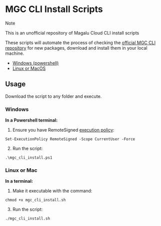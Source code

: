 # MGC CLI Install Scripts

> [!NOTE]
> This is an unofficial repository of Magalu Cloud CLI install scripts

These scripts will automate the process of checking the [official MGC CLI repository](https://github.com/MagaluCloud/mgccli/releases) for new packages, download and install them in your local machine.

- [Windows (powershell)](https://github.com/rafaelvsouza/mgccli_installscripts/blob/main/mgc_cli_install.ps1)
- [Linux or MacOS](https://github.com/rafaelvsouza/mgccli_installscripts/blob/main/mgc_cli_install.sh)

## Usage

Download the script to any folder and execute.

### Windows

**In a Powershell terminal:**

1. Ensure you have RemoteSigned [execution policy](https://learn.microsoft.com/en-us/powershell/module/microsoft.powershell.core/about/about_execution_policies?view=powershell-7.4):
```
Set-ExecutionPolicy RemoteSigned -Scope CurrentUser -Force
```
2. Run the script:
```
.\mgc_cli_install.ps1
```


### Linux or Mac

**In a terminal:**

1. Make it executable with the command:
```
chmod +x mgc_cli_install.sh
```
3. Run the script:
```
./mgc_cli_install.sh
``` 
